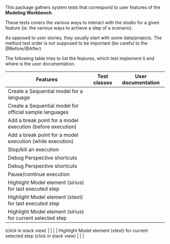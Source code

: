 This package gathers system tests that correspond to user features of the **Modeling Workbench**.

These tests covers the various ways to interact with the studio for a given 
feature (ie. the various ways to achieve a step of a scenario).


As opposed to user stories, they usually start with some data/projects. 
The method test order is not supposed to be important (be careful to the @Before/@After)


The following table tries to list the features, which test implement it and where is the user documentation.

| Features  												| Test classes  	| User documentation 	|
|---														|---				|--- 					|
| Create a Sequential model	for a language					|   				| 	 					|
| Create a Sequential model	for official sample languages	|   				| 	 					|
| Add a break point for a model execution (before execution)|   				| 	 					|
| Add a break point for a model execution (while execution)	|   				| 	 					|
| Stop/kill an execution									|   				| 	 					|
| Debug Perspective shortcuts  								|   				| 	 					|
| Debug Perspective shortcuts  								|   				| 	 					|
| Pause/continue execution		 							|   				| 	 					|
| Highlight Model element (sirius) for last executed step	|   				| 	 					|
| Highlight Model element (xtext) for last executed step	|   				| 	 					|
| Highlight Model element (sirius) for current selected step 
  (click in stack view)
								 							|   				| 	 					|
| Highlight Model element (xtext) for current selected step 
  (click in stack view)
								 							|   				| 	 					|

